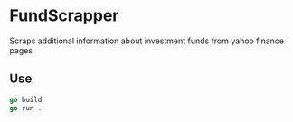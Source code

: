 # FundScrapper
Scraps additional information about investment funds from yahoo finance pages

## Use
```go
go build
go run .
```